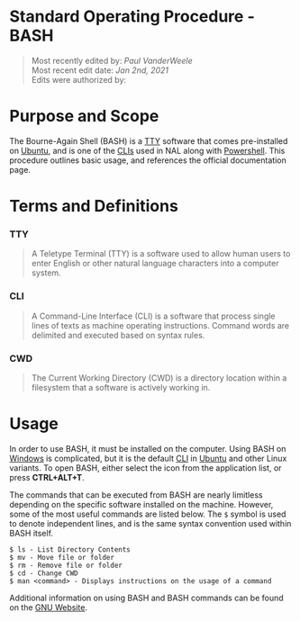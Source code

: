 # Standard Operating Procedure - BASH

>Most recently edited by: *Paul VanderWeele*  
>Most recent edit date: *Jan 2nd, 2021*  
>Edits were authorized by:  

# Purpose and Scope

The Bourne-Again Shell (BASH) is a [TTY](#TTY) software that comes pre-installed on [Ubuntu](Ubuntu.md), and is one of the [CLIs](#cli) used in NAL along with [Powershell](Windows.md#additional-information-and-tools). This procedure outlines basic usage, and references the official documentation page.

# Terms and Definitions

### TTY

> A Teletype Terminal (TTY) is a software  used to allow human users to enter English or other natural language characters into a computer system.

### CLI
> A Command-Line Interface (CLI) is a software that process single lines of texts as machine operating instructions. Command words are delimited and executed based on syntax rules.

### CWD

> The Current Working Directory (CWD) is a directory location within a filesystem that a software is actively working in.

# Usage

In order to use BASH, it must be installed on the computer. Using BASH on [Windows](Windows.md) is complicated, but it is the default [CLI](#CLI) in [Ubuntu](Ubuntu.md) and other Linux variants. To open BASH, either select the icon from the application list, or press **CTRL+ALT+T**.

The commands that can be executed from BASH are nearly limitless depending on the specific software installed on the machine. However, some of the most useful commands are listed below. The `$` symbol is used to denote independent lines, and is the same syntax convention used within BASH itself.

```
$ ls - List Directory Contents
$ mv - Move file or folder
$ rm - Remove file or folder
$ cd - Change CWD
$ man <command> - Displays instructions on the usage of a command
```

Additional information on using BASH and BASH commands can be found on the [GNU Website](www.gnu/software/bash/).
